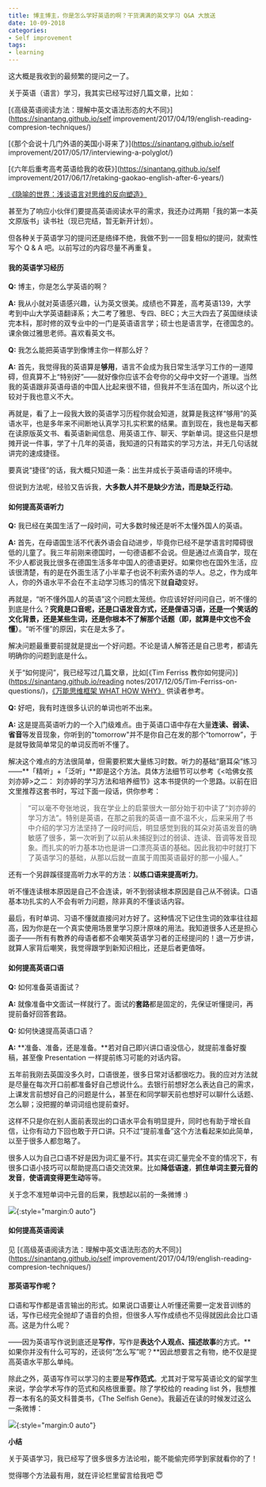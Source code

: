 ```yaml
---
title: 博主博主，你是怎么学好英语的啊？干货满满的英文学习 Q&A 大放送
date: 10-09-2018
categories: 
- Self improvement
tags:
- learning
---
```


这大概是我收到的最频繁的提问之一了。

关于英语（语言）学习，我其实已经写过好几篇文章，比如：

  [《高级英语阅读方法：理解中英文语法形态的大不同》](https://sinantang.github.io/self improvement/2017/04/19/english-reading-compresion-techniques/)

  [《那个会说十几门外语的美国小哥来了》](https://sinantang.github.io/self improvement/2017/05/17/interviewing-a-polyglot/)

  [《六年后重考高考英语给我的收获》](https://sinantang.github.io/self improvement/2017/06/17/retaking-gaokao-english-after-6-years/)

  [《隐喻的世界：浅谈语言对思维的反向塑造》](https://sinantang.github.io/linguistics/2017/02/26/metaphor-and-how-language-reshapes-our-mind/)

甚至为了响应小伙伴们要提高英语阅读水平的需求，我还办过两期「我的第一本英文原版书」读书社（现已完结，暂无新开计划）。

但各种关于英语学习的提问还是络绎不绝，我做不到一一回复相似的提问，就索性写个 Q & A 吧。以前写过的内容尽量不再重复。



#### 我的英语学习经历

**Q:** 博主，你是怎么学英语的啊？

**A:** 我从小就对英语感兴趣，认为英文很美。成绩也不算差，高考英语139，大学考到中山大学英语翻译系；大二考了雅思、专四、BEC；大三大四去了英国继续读完本科，那时修的双专业中的一门是英语语言学；硕士也是语言学，在德国念的。课余做过雅思老师。喜欢看英文书。



**Q:** 我怎么能把英语学到像博主你一样那么好？

**A:** 首先，我觉得我的英语算是**够用**，语言不会成为我日常生活学习工作的一道障碍，但真算不上“特别好”——就好像你应该不会夸你的父母中文好一个道理。当然我的英语跟非英语母语的中国人比起来很不错，但我并不生活在国内，所以这个比较对于我也意义不大。

再就是，看了上一段我大致的英语学习历程你就会知道，就算是我这样“够用”的英语水平，也是多年来不间断地认真学习扎实积累的结果。直到现在，我也是每天都在读原版英文书、看英语新闻信息、用英语工作、聊天、学新单词。提这些只是想摊开说一件事，学了十几年的英语，我知道的只有踏实的学习方法，并无几句话就讲完的速成捷径。

要真说“捷径”的话，我大概只知道一条：出生并成长于英语母语的环境中。



但说到方法呢，经验又告诉我，**大多数人并不是缺少方法，而是缺乏行动**。



#### 如何提高英语听力

**Q:** 我已经在美国生活了一段时间，可大多数时候还是听不太懂外国人的英语。

**A:** 首先，在母语国生活不代表外语会自动进步，毕竟你已经不是学语言时障碍很低的儿童了。我三年前刚来德国时，一句德语都不会说。但是通过点滴自学，现在不少人都说我比很多在德国生活多年中国人的德语更好。如果你也在国外生活，应该很清楚，有的是在外面生活了小半辈子也说不利索外语的华人。总之，作为成年人，你的外语水平不会在不主动学习练习的情况下就**自动**变好。

再就是，“听不懂外国人的英语”这个问题太笼统。你应该好好问问自己，听不懂的到底是什么？**究竟是口音呢，还是口语发音方式，还是俚语习语，还是一个笑话的文化背景，还是某些生词，还是你根本不了解那个话题（即，就算是中文也不会懂）**。“听不懂”的原因，实在是太多了。

解决问题最重要前提就是提出一个好问题。不论是请人解答还是自己思考，都请先明确你的问题到底是什么。



关于“如何提问”，我已经写过几篇文章，比如[《Tim Ferriss 教你如何提问》](https://sinantang.github.io/reading notes/2017/12/05/Tim-Ferriss-on-questions/)，[《万能思维框架 WHAT HOW WHY》](https://sinantang.github.io/reading%20notes/self%20improvement/how%20to%20learn%20better/2017/08/14/thinking-framework-of-what-how-why/) 供读者参考。



**Q:** 好吧，我有时连很多认识的单词也听不出来。

**A:** 这是提高英语听力的一个入门级难点。由于英语口语中存在大量**连读、弱读、省音**等发音现象，你听到的"tomorrow"并不是你自己在发的那个“tomorrow”，于是就导致简单常见的单词反而听不懂了。

解决这个难点的方法很简单，但需要积累大量练习时数。听力的基础“磨耳朵”练习——**「精听」+「泛听」**即是这个方法。具体方法细节可以参考《<哈佛女孩刘亦婷>之二： 刘亦婷的学习方法和培养细节》这本书提供的一个思路。以前在旧文里推荐这套书时，写过下面一段话，供你参考：

> “可以毫不夸张地说，我在学业上的启蒙很大一部分始于初中读了“刘亦婷的学习方法”。特别是英语，在那之前我的英语一直不温不火，后来采用了书中介绍的学习方法坚持了一段时间后，明显感觉到我的耳朵对英语发音的确敏感了很多，第一次听到了以前从未捕捉到过的弱读、连读、音调等发音现象。而扎实的听力基本功也是讲一口漂亮英语的基础。因此我初中时就打下了英语学习的基础，从那以后就一直属于周围英语最好的那一小撮人。”



还有一个另辟蹊径提高听力水平的方法：**以练口语来提高听力**。

听不懂连读根本原因是自己不会连读，听不到弱读根本原因是自己从不弱读。口语基本功扎实的人不会有听力问题，除非真的不懂谈话内容。



最后，有时单词、习语不懂就直接问对方好了。这种情况下记住生词的效率往往超高，因为你是在一个真实使用场景里学习原汁原味的用法。我知道很多人还是担心面子——所有有教养的母语者都不会嘲笑英语学习者的正经提问的！退一万步讲，就算人家背后嘲笑，我觉得跟学到新知识相比，还是后者更值呀。



#### 如何提高英语口语

**Q:** 如何准备英语面试？

**A:** 就像准备中文面试一样就行了。面试的**套路**都是固定的，先保证听懂提问，再提前备好回答套路。



**Q:** 如何快速提高英语口语？

**A:** **准备、准备，还是准备。**若对自己即兴讲口语没信心，就提前准备好腹稿，甚至像 Presentation 一样提前练习可能的对话内容。

五年前我刚去英国没多久时，口语很差，很多日常对话都很吃力。我的应对方法就是尽量在每次开口前都准备好自己想说什么。去银行前想好怎么表达自己的需求，上课发言前想好自己的问题是什么，甚至在和同学聊天前也想好可以聊什么话题、怎么聊；没把握的单词词组也提前查好。

这样不只是你在别人面前表现出的口语水平会有明显提升，同时也有助于增长自信，让你有动力下回也敢于开口讲。只不过“提前准备”这个方法看起来如此简单，以至于很多人都忽略了。



很多人以为自己口语不好是因为词汇量不行。其实在词汇量完全不变的情况下，有很多口语小技巧可以帮助提高口语交流效果。比如**降低语速**，**抓住单词主要元音的发音**，**使语调变得更生动**等等。

关于念不准短单词中元音的后果，我想起以前的一条微博 :)

![](../../../../../assets/images/vowels.png){:style="margin:0 auto"}



#### 如何提高英语阅读

见 [《高级英语阅读方法：理解中英文语法形态的大不同》](https://sinantang.github.io/self improvement/2017/04/19/english-reading-compresion-techniques/)



#### 那英语写作呢？

口语和写作都是语言输出的形式。如果说口语要让人听懂还需要一定发音训练的话，写作已经完全抛却了语音的负担，但很多人写作成绩也不见得就因此会比口语高。这是为什么呢？

——因为英语写作说到底还是**写作**，写作是**表达个人观点、描述故事**的方式。**如果你并没有什么可写的，还谈何“怎么写”呢？**因此想要言之有物，绝不仅是提高英语水平那么单纯。



除此之外，英语写作可以学习的主要是**写作范式**。尤其对于常写英语论文的留学生来说，学会学术写作的范式和风格很重要。除了学校给的 reading list 外，我想推荐一本有名的英文科普类书，《The Selfish Gene》。我最近在读的时候发过这么一条微博：

![](../../../../../assets/images/writing-sample.png){:style="margin:0 auto"}





**小结**

关于英语学习，我已经写了很多很多方法论啦，能不能偷完师学到家就看你的了！

觉得哪个方法最有用，就在评论栏里留言给我吧 😇